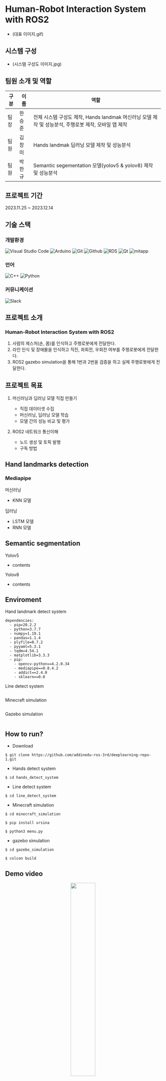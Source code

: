 # Human-Robot Interaction System with ROS2
- (대표 이미지.gif)

## 시스템 구성
- (시스템 구성도 이미지.jpg)

## 팀원 소개 및 역할
|구분|이름|역할|
|---|---|---|
|팀장|한승준|전체 시스템 구성도 제작, Hands landmak 머신러닝 모델 제작 및 성능분석, 주행로봇 제작, 모바일 앱 제작|
|팀원|김창미|Hands landmak 딥러닝 모델 제작 및 성능분석|
|팀원|박한규|Semantic segementation 모델(yolov5 & yolov8) 제작 및 성능분석|

## 프로젝트 기간
2023.11.25 ~ 2023.12.14

## 기술 스택
### 개발환경
![Visual Studio Code](https://img.shields.io/badge/Visual%20Studio%20Code-007ACC?style=for-the-badge&logo=Visual%20Studio%20Code&logoColor=white)
![Arduino](https://img.shields.io/badge/arduino-00878F?style=for-the-badge&logo=arduino&logoColor=white)
![Git](https://img.shields.io/badge/Git-F05032?style=for-the-badge&logo=Git&logoColor=white)
![Github](https://img.shields.io/badge/GitHub-181717?style=for-the-badge&logo=GitHub&logoColor=white)
![RDS](https://img.shields.io/badge/AWS%20RDS-527FFF?style=for-the-badge&logo=Amazon%20RDS&logoColor=white)
![Qt](https://img.shields.io/badge/Qt-41CD52?style=for-the-badge&logo=Qt&logoColor=white)
![mitapp](https://github.com/addinedu-ros-3rd/iot-repo-2/assets/81555330/11db2c8f-f4ae-46c0-ae71-d83b6e9e1d5c)
</div>

### 언어
![C++](https://img.shields.io/badge/c++-00599C?style=for-the-badge&logo=c%2B%2B&logoColor=white)
![Python](https://img.shields.io/badge/python-3776AB?style=for-the-badge&logo=python&logoColor=white)

### 커뮤니케이션
![Slack](https://img.shields.io/badge/slack-4A154B?style=for-the-badge&logo=slack&logoColor=white)

## 프로젝트 소개
### Human-Robot Interaction System with ROS2

1. 사람의 제스처(손, 몸)를 인식하고 주행로봇에게 전달한다.
2. 라인 인식 및 장애물을 인식하고 직진, 좌회전, 우회전 여부를 주행로봇에게 전달한다.
3. ROS2 gazebo simulation을 통해 1번과 2번을 검증을 하고 실제 주행로봇에게 전달한다.

## 프로젝트 목표
1. 머신러닝과 딥러닝 모델 직접 만들기
   - 직접 데이터셋 수집
   - 머신러닝, 딥러닝 모델 학습
   - 모델 간의 성능 비교 및 평가
    
2. ROS2 네트워크 통신이해
   - 노드 생성 및 토픽 발행
   - 구독 방법

## Hand landmarks detection
### Mediapipe
머신러닝
- KNN 모델
  
딥러닝
- LSTM 모델
- RNN 모델

## Semantic segmentation 
Yolov5
- contents

Yolov8
- contents

## Enviroment

Hand landmark detect system
```
dependencies:
  - pip=20.2.2  
  - python=3.7.7
  - numpy=1.19.1
  - pandas=1.1.4
  - plyfile=0.7.2
  - pyyaml=5.3.1
  - tqdm=4.54.1
  - matplotlib=3.3.3 
  - pip:
    - opencv-python==4.2.0.34
    - mediapipe==0.8.4.2
    - addict==2.4.0
    - sklearn==0.0
```

Line detect system
```
```

Minecraft simulation
```
```

Gazebo simulation
```
```

## How to run?
- Download
```
$ git clone https://github.com/addinedu-ros-3rd/deeplearning-repo-1.git
```

- Hands detect system
```
$ cd hands_detect_system
```

- Line detect system
```
$ cd line_detect_system
```

- Minecraft simulation
```
$ cd minecraft_simulation

$ pip install ursina

$ python3 menu.py 
```

- gazebo simulation
```
$ cd gazebo_simulation

$ colcon build
```

## Demo video
<p align=center>
  <a href="https://youtu.be/fBUlsuLVDTE?si=vuUHYnaWxRCwBf6v">
    <img src="https://i.ytimg.com/an_webp/fBUlsuLVDTE/mqdefault_6s.webp?du=3000&sqp=CPKZ5asG&rs=AOn4CLAQ-l7DkMBIoFy6Bmuyb-yrfhNSKw" width="40%">
  </a>
  <br>
  <a href="https://youtu.be/fBUlsuLVDTE?si=vuUHYnaWxRCwBf6v">1차 데모영상</a>
</p>

## 아쉬운 점
-
-

## Reference
-
-

## License
- 
-
